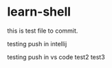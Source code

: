 # learn-shell

this is test file to commit.

testing push in intellij

testing push in vs code
test2
test3

